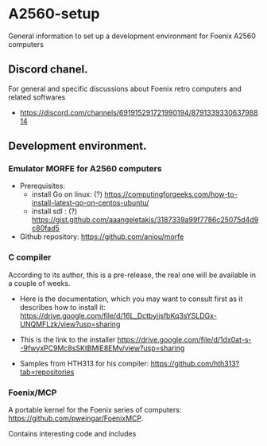 # A2560-setup
General information to set up a development environment for Foenix A2560 computers

## Discord chanel.

For general and specific discussions about Foenix retro computers and related softwares
 - https://discord.com/channels/691915291721990194/879133933063798814


## Development environment.

### Emulator MORFE for A2560 computers
- Prerequisites:
    - install Go on linux: (?) https://computingforgeeks.com/how-to-install-latest-go-on-centos-ubuntu/
	- install sdl : (?) https://gist.github.com/aaangeletakis/3187339a99f7786c25075d4d9c80fad5
- Github repository: https://github.com/aniou/morfe
		
		
### C compiler 
According to its author, this is a pre-release, the real one will be available in a couple of weeks.

- Here is the documentation, which you may want to consult first as it describes how to install it: https://drive.google.com/file/d/16L_DctbyjjsfbKq3sYSLDGx-UNQMFLzk/view?usp=sharing

- This is the link to the installer https://drive.google.com/file/d/1dx0at-s--9fwyxPC9Mc8sSKtBMlE8EMv/view?usp=sharing

- Samples from HTH313 for his compiler: https://github.com/hth313?tab=repositories

### Foenix/MCP
A portable kernel for the Foenix series of computers: https://github.com/pweingar/FoenixMCP.

Contains interesting code and includes